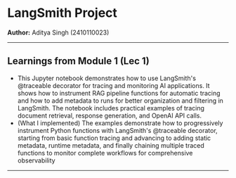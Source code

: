 # LangSmith  Project

**Author:** Aditya Singh (2410110023)

---


## Learnings from Module 1 (Lec 1)
- This Jupyter notebook demonstrates how to use LangSmith's @traceable decorator for tracing and monitoring AI applications. It shows how to instrument RAG pipeline functions for automatic tracing and how to add metadata to runs for better organization and filtering in LangSmith. The notebook includes practical examples of tracing document retrieval, response generation, and OpenAI API calls.
- (What I implemented) The examples demonstrate how to progressively instrument Python functions with LangSmith's @traceable decorator, starting from basic function tracing and advancing to adding static metadata, runtime metadata, and finally chaining multiple traced functions to monitor complete workflows for comprehensive observability

---
